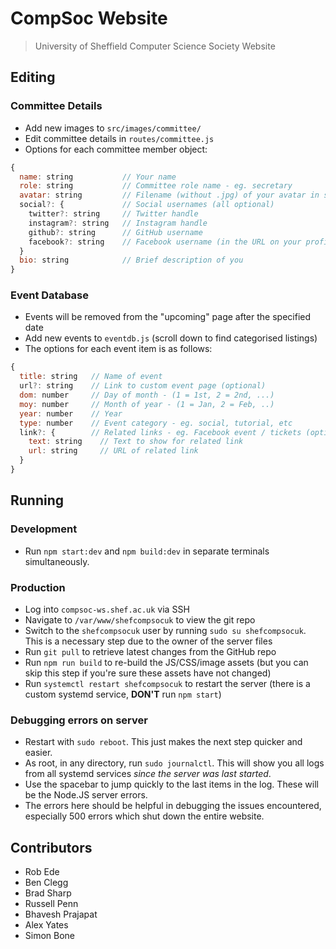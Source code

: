 # CompSoc Website

> University of Sheffield Computer Science Society Website

## Editing

### Committee Details

- Add new images to `src/images/committee/`
- Edit committee details in `routes/committee.js`
- Options for each committee member object:

```js
{
  name: string           // Your name
  role: string           // Committee role name - eg. secretary
  avatar: string         // Filename (without .jpg) of your avatar in src/images/committee. Set to `tbd` if no picture exists
  social?: {             // Social usernames (all optional)
    twitter?: string     // Twitter handle
    instagram?: string   // Instagram handle
    github?: string      // GitHub username
    facebook?: string    // Facebook username (in the URL on your profile page)
  }
  bio: string            // Brief description of you
}
```

### Event Database

- Events will be removed from the "upcoming" page after the specified date
- Add new events to `eventdb.js` (scroll down to find categorised listings)
- The options for each event item is as follows:

```js
{
  title: string   // Name of event
  url?: string    // Link to custom event page (optional)
  dom: number     // Day of month - (1 = 1st, 2 = 2nd, ...)
  moy: number     // Month of year - (1 = Jan, 2 = Feb, ..)
  year: number    // Year
  type: number    // Event category - eg. social, tutorial, etc
  link?: {        // Related links - eg. Facebook event / tickets (optional)
    text: string    // Text to show for related link
    url: string     // URL of related link
  }
}
```

## Running

### Development
- Run `npm start:dev` and `npm build:dev` in separate terminals simultaneously.

### Production
- Log into `compsoc-ws.shef.ac.uk` via SSH
- Navigate to `/var/www/shefcompsocuk` to view the git repo
- Switch to the `shefcompsocuk` user by running `sudo su shefcompsocuk`. This is a necessary step due to the owner of the server files
- Run `git pull` to retrieve latest changes from the GitHub repo
- Run `npm run build` to re-build the JS/CSS/image assets (but you can skip this step if you're sure these assets have not changed)
- Run `systemctl restart shefcompsocuk` to restart the server (there is a custom systemd service, **DON'T** run `npm start`)

### Debugging errors on server
- Restart with `sudo reboot`. This just makes the next step quicker and easier.
- As root, in any directory, run `sudo journalctl`. This will show you all logs from all systemd services *since the server was last started*.
- Use the spacebar to jump quickly to the last items in the log. These will be the Node.JS server errors.
- The errors here should be helpful in debugging the issues encountered, especially 500 errors which shut down the entire website.

## Contributors
- Rob Ede
- Ben Clegg
- Brad Sharp
- Russell Penn
- Bhavesh Prajapat
- Alex Yates
- Simon Bone

